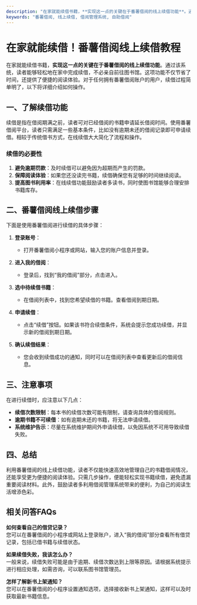 ```yaml
---
description: "在家就能续借书籍，**实现这一点的关键在于番薯借阅的线上续借功能**。通过该系统，读者能够轻松地在家中完成续借，不必亲自前往图书馆。这项功能不仅节省了时间，还提供了便捷的阅读体验。对于任何拥有番薯借阅账户的用户，续借过程简单明了，以下将详细介绍如何操作。"
keywords: "番薯借阅, 线上续借, 借阅管理系统, 自助借阅"
---
```

# 在家就能续借！番薯借阅线上续借教程

在家就能续借书籍，**实现这一点的关键在于番薯借阅的线上续借功能**。通过该系统，读者能够轻松地在家中完成续借，不必亲自前往图书馆。这项功能不仅节省了时间，还提供了便捷的阅读体验。对于任何拥有番薯借阅账户的用户，续借过程简单明了，以下将详细介绍如何操作。

## **一、了解续借功能**

续借是指在借阅期满之前，读者可对已经借阅的书籍申请延长借阅时间。使用番薯借阅平台，读者只需满足一些基本条件，比如没有逾期未还的借阅记录即可申请续借。相较于传统借书方式，在线续借大大简化了流程和操作。

### **续借的必要性**

1. **避免逾期罚款**：及时续借可以避免因为超期而产生的罚款。
2. **保障阅读体验**：如果您还没读完书籍，续借确保您有足够的时间继续阅读。
3. **提高图书利用率**：在线续借功能鼓励读者多读书，同时使图书馆能够合理安排书籍库存。

## **二、番薯借阅线上续借步骤**

下面是使用番薯借阅进行续借的具体步骤：

1. **登录账号**：
   - 打开番薯借阅小程序或网站，输入您的账户信息并登录。

2. **进入我的借阅**：
   - 登录后，找到“我的借阅”部分，点击进入。

3. **选中待续借书籍**：
   - 在借阅列表中，找到您希望续借的书籍。查看借阅到期日期。

4. **申请续借**：
   - 点击“续借”按钮。如果该书符合续借条件，系统会提示您成功续借，并显示新的借阅到期日期。

5. **确认续借结果**：
   - 您会收到续借成功的通知，同时可以在借阅列表中查看更新后的借阅信息。

## **三、注意事项**

在进行续借时，应注意以下几点：

- **续借次数限制**：每本书的续借次数可能有限制，请查询具体的借阅规则。
- **逾期书籍不可续借**：如有逾期未还的书籍，将无法申请续借。
- **系统维护告示**：尽量在系统维护期间外申请续借，以免因系统不可用导致续借失败。

## **四、总结**

利用番薯借阅的线上续借功能，读者不仅能快速高效地管理自己的书籍借阅情况，还能享受更为便捷的阅读体验。只需几步操作，便能轻松实现书籍续借，避免遗漏重要阅读材料。此外，鼓励读者多利用借阅管理系统带来的便利，为自己的阅读生活增添色彩。

## **相关问答FAQs**

**如何查看自己的借贷记录？**  
您可以在番薯借阅的小程序或网站上登录账户，进入“我的借阅”部分查看所有借贷记录，包括已借书籍与续借状态。

**如果续借失败，我该怎么办？**  
一般来说，续借失败可能是由于逾期、续借次数达到上限等原因。请根据系统提示进行相应处理，如需咨询，可以联系图书馆管理员。

**怎样了解新书上架通知？**  
您可以在番薯借阅的小程序设置通知选项，选择接收新书上架通知，这样可以及时获取最新书籍信息。
